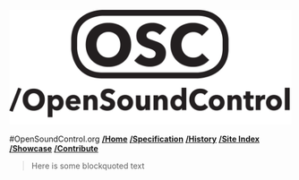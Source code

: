 ![OSC](/OSC_Logo.png)

#OpenSoundControl.org
[**/Home**](home.sh) [**/Specification**](specification.sh) [**/History**](history.sh) [**/Site Index**](site_index.sh) [**/Showcase**](showcase.sh)  [**/Contribute**](contribute.sh)

>Here is some blockquoted text

